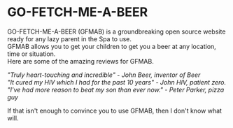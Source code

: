 # GO-FETCH-ME-A-BEER
GO-FETCH-ME-A-BEER (GFMAB) is a groundbreaking open source website ready for any lazy parent in the Spa to use.  
GFMAB allows you to get your children to get you a beer at any location, time or situation.  
Here are some of the amazing reviews for GFMAB.  
  
*"Truly heart-touching and incredible" - John Beer, inventor of Beer*  
*"It cured my HIV which I had for the past 10 years" - John HIV, patient zero.*  
*"I've had more reason to beat my son than ever now." - Peter Parker, pizza guy*  
  
If that isn't enough to convince you to use GFMAB, then I don't know what will.